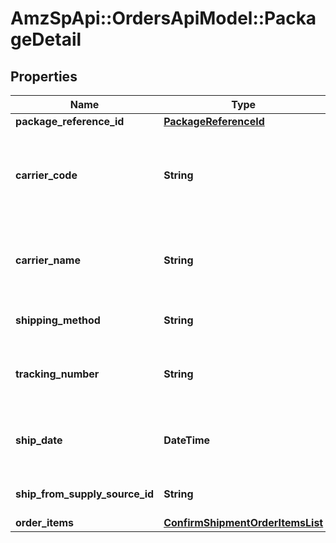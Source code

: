 # AmzSpApi::OrdersApiModel::PackageDetail

## Properties
Name | Type | Description | Notes
------------ | ------------- | ------------- | -------------
**package_reference_id** | [**PackageReferenceId**](PackageReferenceId.md) |  | 
**carrier_code** | **String** | Identifies the carrier that will deliver the package. This field is required for all marketplaces, see [reference](https://developer-docs.amazon.com/sp-api/changelog/carriercode-value-required-in-shipment-confirmations-for-br-mx-ca-sg-au-in-jp-marketplaces). | 
**carrier_name** | **String** | Carrier Name that will deliver the package. Required when carrierCode is \&quot;Others\&quot;  | [optional] 
**shipping_method** | **String** | Ship method to be used for shipping the order. | [optional] 
**tracking_number** | **String** | The tracking number used to obtain tracking and delivery information. | 
**ship_date** | **DateTime** | The shipping date for the package. Must be in ISO-8601 date/time format. | 
**ship_from_supply_source_id** | **String** | The unique identifier of the supply source. | [optional] 
**order_items** | [**ConfirmShipmentOrderItemsList**](ConfirmShipmentOrderItemsList.md) |  | 

